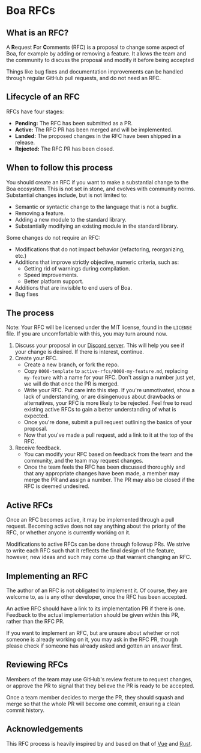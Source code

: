 # Boa RFCs

## What is an RFC?

A **R**equest **F**or **C**omments (RFC) is a proposal to change some aspect of Boa, for example by adding or removing a feature. It allows the team and the community to discuss the proposal and modify it before being accepted

Things like bug fixes and documentation improvements can be handled through regular GitHub pull requests, and do not need an RFC.

## Lifecycle of an RFC

RFCs have four stages:

- **Pending:** The RFC has been submitted as a PR.
- **Active:** The RFC PR has been merged and will be implemented.
- **Landed:** The proposed changes in the RFC have been shipped in a release.
- **Rejected:** The RFC PR has been closed.

## When to follow this process

You should create an RFC if you want to make a substantial change to the Boa ecosystem. This is not set in stone, and evolves with community norms. Substantial changes include, but is not limited to:

- Semantic or syntactic change to the language that is not a bugfix.
- Removing a feature.
- Adding a new module to the standard library.
- Substantially modifying an existing module in the standard library.

Some changes do not require an RFC:

- Modifications that do not impact behavior (refactoring, reorganizing, etc.)
- Additions that improve strictly objective, numeric criteria, such as:
	- Getting rid of warnings during compilation.
	- Speed improvements.
	- Better platform support.
- Additions that are invisible to end users of Boa.
- Bug fixes

## The process

Note: Your RFC will be licensed under the MIT license, found in the `LICENSE` file. If you are uncomfortable with this, you may turn around now.

1. Discuss your proposal in our [Discord server](https://discord.gg/42Mj2hbshu). This will help you see if your change is desired. If there is interest, continue.
2. Create your RFC.
	- Create a new branch, or fork the repo.
	- Copy `0000-template` to `active-rfcs/0000-my-feature.md`, replacing `my-feature` with a name for your RFC. Don't assign a number just yet, we will do that once the PR is merged.
	- Write your RFC. Put care into this step. If you're unmotivated, show a lack of understanding, or are disingenuous about drawbacks or alternatives, your RFC is more likely to be rejected. Feel free to read existing active RFCs to gain a better understanding of what is expected.
	- Once you're done, submit a pull request outlining the basics of your proposal.
	- Now that you've made a pull request, add a link to it at the top of the RFC.
3. Receive feedback.
	- You can modify your RFC based on feedback from the team and the community, and the team may request changes.
	- Once the team feels the RFC has been discussed thoroughly and that any appropriate changes have been made, a member may merge the PR and assign a number. The PR may also be closed if the RFC is deemed undesired.

## Active RFCs

Once an RFC becomes active, it may be implemented through a pull request. Becoming active does not say anything about the priority of the RFC, or whether anyone is currently working on it.

Modifications to active RFCs can be done through followup PRs. We strive to write each RFC such that it reflects the final design of the feature, however, new ideas and such may come up that warrant changing an RFC.

## Implementing an RFC

The author of an RFC is not obligated to implement it. Of course, they are welcome to, as is any other developer, once the RFC has been accepted.

An active RFC should have a link to its implementation PR if there is one. Feedback to the actual implementation should be given within this PR, rather than the RFC PR.

If you want to implement an RFC, but are unsure about whether or not someone is already working on it, you may ask in the RFC PR, though please check if someone has already asked and gotten an answer first.

## Reviewing RFCs

Members of the team may use GitHub's review feature to request changes, or approve the PR to signal that they believe the PR is ready to be accepted.

Once a team member decides to merge the PR, they should squash and merge so that the whole PR will become one commit, ensuring a clean commit history.

## Acknowledgements

This RFC process is heavily inspired by and based on that of [Vue](https://github.com/vuejs/rfcs) and [Rust](https://github.com/rust-lang/rfcs).